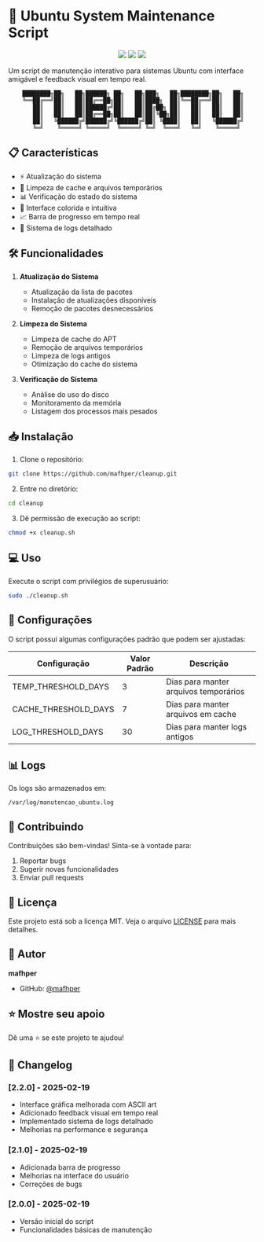 # 🚀 Ubuntu System Maintenance Script

<p align="center">
  <img src="https://img.shields.io/badge/Shell-Bash-4EAA25?style=for-the-badge&logo=gnu-bash&logoColor=white" />
  <img src="https://img.shields.io/badge/OS-Ubuntu-E95420?style=for-the-badge&logo=ubuntu&logoColor=white" />
  <img src="https://img.shields.io/badge/License-MIT-blue?style=for-the-badge" />
</p>

Um script de manutenção interativo para sistemas Ubuntu com interface amigável e feedback visual em tempo real.

```
    ████████╗██╗   ██╗██████╗ ██╗   ██╗███╗   ██╗████████╗██╗   ██╗
    ╚══██╔══╝██║   ██║██╔══██╗██║   ██║████╗  ██║╚══██╔══╝██║   ██║
       ██║   ██║   ██║██████╔╝██║   ██║██╔██╗ ██║   ██║   ██║   ██║
       ██║   ██║   ██║██╔══██╗██║   ██║██║╚██╗██║   ██║   ██║   ██║
       ██║   ╚██████╔╝██████╔╝╚██████╔╝██║ ╚████║   ██║   ╚██████╔╝
       ╚═╝    ╚═════╝ ╚═════╝  ╚═════╝ ╚═╝  ╚═══╝   ╚═╝    ╚═════╝ 
```

## 📋 Características

- ⚡ Atualização do sistema
- 🧹 Limpeza de cache e arquivos temporários
- 📊 Verificação do estado do sistema
- 🎨 Interface colorida e intuitiva
- 📈 Barra de progresso em tempo real
- 📝 Sistema de logs detalhado

## 🛠️ Funcionalidades

1. **Atualização do Sistema**
   - Atualização da lista de pacotes
   - Instalação de atualizações disponíveis
   - Remoção de pacotes desnecessários

2. **Limpeza do Sistema**
   - Limpeza de cache do APT
   - Remoção de arquivos temporários
   - Limpeza de logs antigos
   - Otimização do cache do sistema

3. **Verificação do Sistema**
   - Análise do uso do disco
   - Monitoramento da memória
   - Listagem dos processos mais pesados

## 📥 Instalação

1. Clone o repositório:
```bash
git clone https://github.com/mafhper/cleanup.git
```

2. Entre no diretório:
```bash
cd cleanup
```

3. Dê permissão de execução ao script:
```bash
chmod +x cleanup.sh
```

## 💻 Uso

Execute o script com privilégios de superusuário:

```bash
sudo ./cleanup.sh
```

## 🔧 Configurações

O script possui algumas configurações padrão que podem ser ajustadas:

| Configuração | Valor Padrão | Descrição |
|-------------|--------------|-----------|
| TEMP_THRESHOLD_DAYS | 3 | Dias para manter arquivos temporários |
| CACHE_THRESHOLD_DAYS | 7 | Dias para manter arquivos em cache |
| LOG_THRESHOLD_DAYS | 30 | Dias para manter logs antigos |

## 📊 Logs

Os logs são armazenados em:
```
/var/log/manutencao_ubuntu.log
```

## 🤝 Contribuindo

Contribuições são bem-vindas! Sinta-se à vontade para:

1. Reportar bugs
2. Sugerir novas funcionalidades
3. Enviar pull requests

## 📝 Licença

Este projeto está sob a licença MIT. Veja o arquivo [LICENSE](LICENSE) para mais detalhes.

## 👤 Autor

**mafhper**

* GitHub: [@mafhper](https://github.com/mafhper)

## ⭐ Mostre seu apoio

Dê uma ⭐️ se este projeto te ajudou!

## 📜 Changelog

### [2.2.0] - 2025-02-19
- Interface gráfica melhorada com ASCII art
- Adicionado feedback visual em tempo real
- Implementado sistema de logs detalhado
- Melhorias na performance e segurança

### [2.1.0] - 2025-02-19
- Adicionada barra de progresso
- Melhorias na interface do usuário
- Correções de bugs

### [2.0.0] - 2025-02-19
- Versão inicial do script
- Funcionalidades básicas de manutenção
